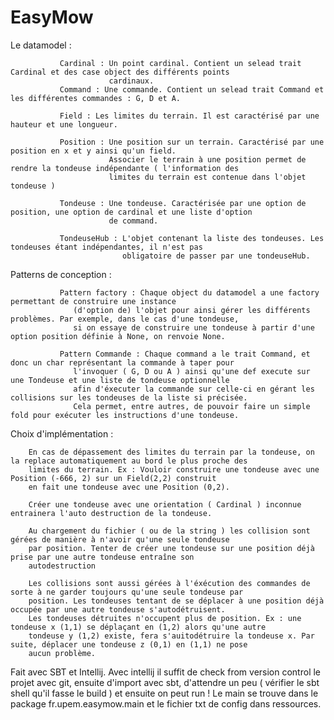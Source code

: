 # EasyMow

Le datamodel :

               Cardinal : Un point cardinal. Contient un selead trait Cardinal et des case object des différents points 
                          cardinaux.
               Command : Une commande. Contient un selead trait Command et les différentes commandes : G, D et A.
               
               Field : Les limites du terrain. Il est caractérisé par une hauteur et une longueur.
               
               Position : Une position sur un terrain. Caractérisé par une position en x et y ainsi qu'un field.
                          Associer le terrain à une position permet de rendre la tondeuse indépendante ( l'information des
                          limites du terrain est contenue dans l'objet tondeuse )
                          
               Tondeuse : Une tondeuse. Caractérisée par une option de position, une option de cardinal et une liste d'option 
                          de command. 
                          
               TondeuseHub : L'objet contenant la liste des tondeuses. Les tondeuses étant indépendantes, il n'est pas 
                             obligatoire de passer par une tondeuseHub.
                             
Patterns de conception :

               Pattern factory : Chaque object du datamodel a une factory permettant de construire une instance 
                  (d'option de) l'objet pour ainsi gérer les différents problèmes. Par exemple, dans le cas d'une tondeuse, 
                  si on essaye de construire une tondeuse à partir d'une option position définie à None, on renvoie None.
               
               Pattern Commande : Chaque command a le trait Command, et donc un char représentant la commande à taper pour
                  l'invoquer ( G, D ou A ) ainsi qu'une def execute sur une Tondeuse et une liste de tondeuse optionnelle 
                  afin d'éxecuter la commande sur celle-ci en gérant les collisions sur les tondeuses de la liste si précisée.
                  Cela permet, entre autres, de pouvoir faire un simple fold pour exécuter les instructions d'une tondeuse.
                 
                   
Choix d'implémentation :  

        En cas de dépassement des limites du terrain par la tondeuse, on la replace automatiquement au bord le plus proche des 
        limites du terrain. Ex : Vouloir construire une tondeuse avec une Position (-666, 2) sur un Field(2,2) construit
        en fait une tondeuse avec une Position (0,2).
        
        Créer une tondeuse avec une orientation ( Cardinal ) inconnue entrainera l'auto destruction de la tondeuse.
        
        Au chargement du fichier ( ou de la string ) les collision sont gérées de manière à n'avoir qu'une seule tondeuse
        par position. Tenter de créer une tondeuse sur une position déjà prise par une autre tondeuse entraîne son
        autodestruction
        
        Les collisions sont aussi gérées à l'éxécution des commandes de sorte à ne garder toujours qu'une seule tondeuse par 
        position. Les tondeuses tentant de se déplacer à une position déjà occupée par une autre tondeuse s'autodétruisent.
        Les tondeuses détruites n'occupent plus de position. Ex : une tondeuse x (1,1) se déplaçant en (1,2) alors qu'une autre
        tondeuse y (1,2) existe, fera s'auitodétruire la tondeuse x. Par suite, déplacer une tondeuse z (0,1) en (1,1) ne pose
        aucun problème.
        
        
        
Fait avec SBT et Intellij. Avec intellij il suffit de check from version control le projet avec git, ensuite d'import avec sbt, d'attendre un peu ( vérifier le sbt shell qu'il fasse le build ) et ensuite on peut run ! Le main se trouve dans le package fr.upem.easymow.main et le fichier txt de config dans ressources.
